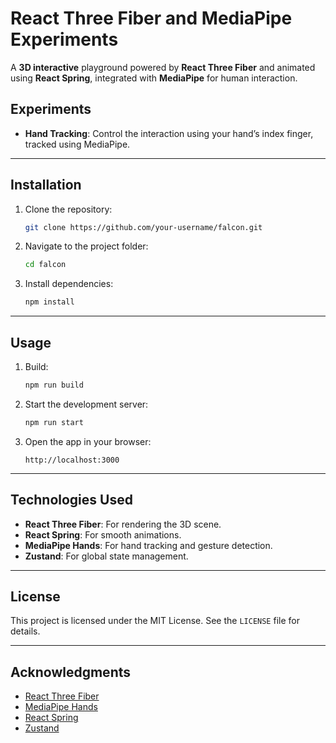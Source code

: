 
# React Three Fiber and MediaPipe Experiments

A **3D interactive** playground powered by **React Three Fiber** and animated using **React Spring**, integrated with **MediaPipe** for human interaction.

## Experiments
- **Hand Tracking**: Control the interaction using your hand’s index finger, tracked using MediaPipe. 
---

## Installation

1. Clone the repository:

   ```bash
   git clone https://github.com/your-username/falcon.git
   ```

2. Navigate to the project folder:

   ```bash
   cd falcon
   ```

3. Install dependencies:

   ```bash
   npm install
   ```

---

## Usage

1. Build:

   ```bash
   npm run build
   ```

2. Start the development server:

   ```bash
   npm run start
   ```

3. Open the app in your browser:

   ```plaintext
   http://localhost:3000
   ```
---

## Technologies Used

- **React Three Fiber**: For rendering the 3D scene.
- **React Spring**: For smooth animations.
- **MediaPipe Hands**: For hand tracking and gesture detection.
- **Zustand**: For global state management.

---

## License

This project is licensed under the MIT License. See the `LICENSE` file for details.

---

## Acknowledgments
- [React Three Fiber](https://docs.pmnd.rs/react-three-fiber/getting-started/introduction)
- [MediaPipe Hands](https://developers.google.com/mediapipe/solutions/hands)
- [React Spring](https://react-spring.dev/)
- [Zustand](https://zustand-demo.pmnd.rs/)
